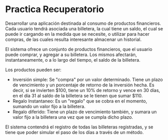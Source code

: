 # Practica Recuperatorio

Desarrollar una aplicación destinada al consumo de productos financieros. Cada usuario tendrá asociada una
billetera, la cual tiene un saldo, el cual se puede ir cargando en la medida que se necesite, o utilizar
para hacer compras, de las cuales resulta interesante almacenar un historial. 

El sistema ofrece un conjunto de productos financieros, que el usuario puede comprar, y agregar 
a su billetera. Los mismos afectarán, instantaneamente, o a lo largo del tiempo, el saldo de la billetera.

Los productos pueden ser:
- Inversión simple: Se "compra" por un valor determinado. Tiene un plazo de vencimiento y un porcentaje de retorno
de la inversión hecha. Es decir, si se invierten $100, tiene un 10% de retorno y vence en 30 días, en el día
31 al saldo de la billetera se le tienen que sumar $110.
- Regalo Instantaneo: Es un "regalo" que se cobra en el momento, sumando un valor fijo a la billetera.
- Regalo diferido: Tiene un plazo de vencimiento también, y sumara un valor fijo a la billetera una vez que se 
cumpla dicho plazo.

El sistema contendrá el registro de todas las billeteras registradas, y se tiene que poder simular el paso 
de los días a través de un método.
